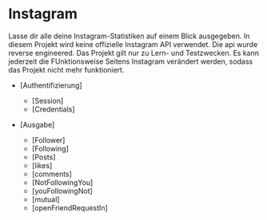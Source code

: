 # Instagram

Lasse dir alle deine Instagram-Statistiken auf einem Blick ausgegeben. In diesem Projekt wird keine offizielle Instagram API verwendet. Die api wurde reverse engineered. Das Projekt gilt nur zu Lern- und Testzwecken. Es kann jederzeit die FUnktionsweise Seitens Instagram verändert werden, sodass das Projekt nicht mehr funktioniert.

- [Authentifizierung]
    - [Session]
    - [Credentials]

- [Ausgabe]
    - [Follower]
    - [Following]
    - [Posts]
    - [likes]
    - [comments]
    - [NotFollowingYou]
    - [youFollowingNot]
    - [mutual]
    - [openFriendRequestIn]


